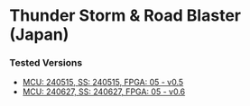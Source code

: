 # Thunder Storm & Road Blaster (Japan)

### Tested Versions

- [MCU: 240515, SS: 240515, FPGA: 05 - v0.5](./01/README.md)
- [MCU: 240627, SS: 240627, FPGA: 05 - v0.6](./02/README.md)
